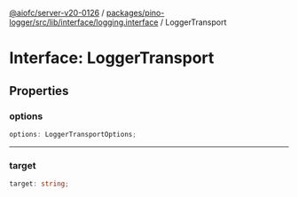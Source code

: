 [@aiofc/server-v20-0126](../../../../../../../index.md) / [packages/pino-logger/src/lib/interface/logging.interface](../index.md) / LoggerTransport

# Interface: LoggerTransport

## Properties

### options

```ts
options: LoggerTransportOptions;
```

***

### target

```ts
target: string;
```
